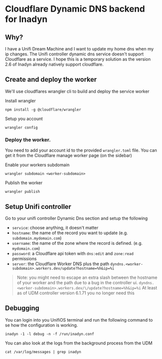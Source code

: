 # Cloudflare Dynamic DNS backend for Inadyn

## Why?

I have a Unifi Dream Machine and I want to update my home dns when my ip changes. The Unifi controller dynamic dns service doesn't support Cloudflare as a service.
I hope this is a temporary solution as the version 2.6 of Inadyn already natively support cloudflare.

## Create and deploy the worker

We'll use cloudflares wrangler cli to build and deploy the service worker

Install wrangler

```
npm install -g @cloudflare/wrangler
```

Setup you account

```
wrangler config
```

### Deploy the worker.

You need to add your account id to the provided `wrangler.toml` file. You can get it from the Cloudflare manage worker page (on the sidebar)

Enable your workers subdomain

```
wrangler subdomain <worker-subdomain>
```

Publish the worker

```
wrangler publish
```

## Setup Unifi controller

Go to your unifi controller Dynamic Dns section and setup the following

- `service`: choose anything, it doesn't matter
- `hostname`: the name of the record you want to update (e.g. `subdomain.mydomain.com`)
- `username`: the name of the zone where the record is defined. (e.g. `mydomain.com`)
- `password`: a Cloudflare api token with `dns:edit` and `zone:read` permissions
- `server`: the Cloudflare Worker DNS plus the path `dyndns.<worker-subdomain>.workers.dev/update?hostname=%h&ip=%i`

> Note: you might need to escape an extra slash between the hostname of your worker and the path due to a bug in the controller ui.
> `dyndns.<worker-subdomain>.workers.dev/\/update?hostname=%h&ip=%i`
> At least as of UDM controller version 6.1.71 you no longer need this 

## Debugging

You can login into you UnifiOS terminal and run the following command to se how the configuration is working.

```
inadyn -1 -l debug -n -f /run/inadyn.conf
```

You can also look at the logs from the background process from the UDM

```
cat /var/log/messages | grep inadyn
```
